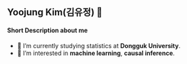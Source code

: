 ## Yoojung Kim(김유정) 👋

#### Short Description about me
- :school_satchel: I’m currently studying statistics at **Dongguk University**.
- :page_with_curl: I’m interested in **machine learning**, **causal inference**.




<!--

- 🤔 I’m looking for help with ...
- 💬 Ask me about ...
- 📫 How to reach me: ...
- 😄 Pronouns: ...
- ⚡ Fun fact: ...

#### Education


#### Career


#### Skills


#### Contact


-->
